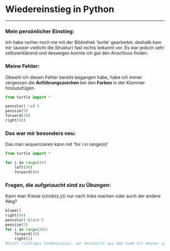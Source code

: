 # Wiedereinstieg in Python

---

### Mein persönlicher Einstieg:

Ich habe vorher noch nie mit der Bibliothek 'turtle' gearbeitet, deshalb kam mir (ausser viellicht die Struktur) fast nichts bekannt vor. Es war jedoch sehr selbsterklärend und deswegen konnte ich gut den Anschluss finden.

### Meine Fehler:

Obwohl ich diesen Fehler bereits begangen habe, habe ich immer vergessen die **Anführungszeichen** bei den **Farben** in der Klammer hinzuzufügen.

```py
from turtle import *

pencolor('red')
pensize(5)
forward(30)
right(90)
```

### Das war mir besonders neu:

Das man sequenzieren kann mit 'for i in range(n)'

```py
from turtle import *

for i in range(4))
    left(90)
    forward(80)
```

### Fragen, die aufgetaucht sind zu Übungen:

Kann man Kreise (circle(x,y)) nur nach links machen oder auch der andere Weg?

```py
blume()
right(40)
pencolor('black')
pensize(2)
for i in range(20):
    forward(10)
    right(2)
#nicht richtiges Codebeispiel, nur Auschnitt aus dem Code mit meiner Lösung (anstatt mit den circle-Funktionsaufruf)
```
